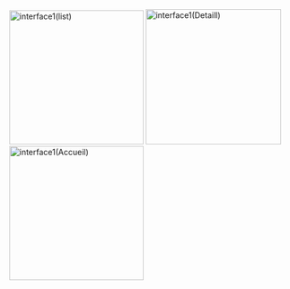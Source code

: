 <img width="239" alt="interface1(list)" src="https://github.com/BonyAndrew/Exercices_/assets/146073357/0d6b166a-44d5-4ba8-8d2e-446f55d16cd6">
<img width="241" alt="interface1(Detaill)" src="https://github.com/BonyAndrew/Exercices_/assets/146073357/194d3334-2953-4b24-a073-7020e42bb1b0">
<img width="239" alt="interface1(Accueil)" src="https://github.com/BonyAndrew/Exercices_/assets/146073357/64e99d72-0ff1-46e7-bb64-13d6b78941d2">
